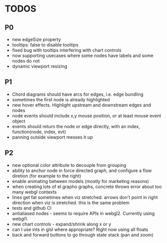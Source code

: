 # TODOS

## P0
* new edgeSize property
* tooltips: false to disable tooltips
* fixed bug with tooltips interfering with chart controls
* now supporting usecases where some nodes have labels and some nodes do not
* dynamic viewport resizing

## P1
* Chord diagrams should have arcs for edges, i.e. edge bundling
* sometimes the first node is already highlighted
* new hover effects.  Highlight upstream and downstream edges and nodes
* node events should include x,y mouse position, or at least mouse event object
* events should return the node or edge directly, with an index, function(node, index, evt)
* panning outside viewport messes it up

## P2
* new optional color attribute to decouple from grouping
* ability to anchor node in force directed graph, and configure a flow diretion (for example to the right)
* enable animating between models (mostly for marketing reasons)
* when creating lots of el grapho graphs, concrete throws error about too many webgl contexts
* lines get fat sometimes when viz stretched.  arrows don't point in right direction when viz is stretched.  this is the same problem
* tests and github CI
* antialiased nodes - seems to require APIs in webgl2.  Currently using webgl1.
* new chart controls - expand/shrink along x or y
* can I use ints in glsl where appropriate? Right now using all floats
* back and forward buttons to go through state stack (pan and zoom)
